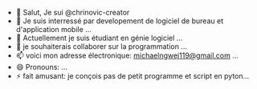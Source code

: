 - 👋 Salut, Je sui @chrinovic-creator 
- 👀 Je suis interressé par developement de logiciel de bureau et d'application mobile ...
- 🌱 Actuellement je suis étudiant en génie logiciel ...
- 💞️ je souhaiterais collaborer sur la programmation ...
- 📫 voici mon adresse électronique: michaelngwej119@gmail.com ...
- 😄 Pronouns: ...
- ⚡ fait amusant: je conçois pas de petit programme et script en pyton...

<!---
chrinovic-creator/chrinovic-creator is a ✨ special ✨ repository because its `README.md` (this file) appears on your GitHub profile.
You can click the Preview link to take a look at your changes.
--->
